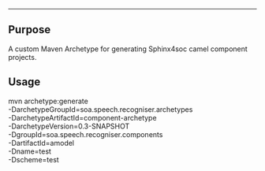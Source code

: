 ---

## Purpose

A custom Maven Archetype for generating Sphinx4soc camel component projects.

## Usage

mvn archetype:generate \
   -DarchetypeGroupId=soa.speech.recogniser.archetypes \
   -DarchetypeArtifactId=component-archetype \
   -DarchetypeVersion=0.3-SNAPSHOT \
   -DgroupId=soa.speech.recogniser.components \
   -DartifactId=amodel \
   -Dname=test \
   -Dscheme=test
